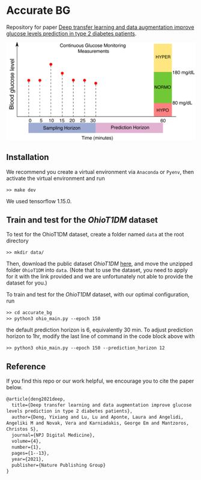 # Accurate BG
Repository for paper [Deep transfer learning and data augmentation improve glucose levels prediction in type 2 diabetes patients](https://www.nature.com/articles/s41746-021-00480-x).

![Setup](figs/setup.jpg)
## Installation
We recommend you create a virtual environment via `Anaconda` or `Pyenv`, then
activate the virtual environment and run
```
>> make dev
```
We used tensorflow 1.15.0.
## Train and test for the *OhioT1DM* dataset
To test for the OhioT1DM dataset, create a folder named `data` at the root directory
```
>> mkdir data/
```
Then, download the public dataset *OhioT1DM* [here](http://smarthealth.cs.ohio.edu/OhioT1DM-dataset.html), and move the unzipped folder `OhioT1DM` into `data`. (Note that to use the dataset, you need to apply for it with the link provided and we are unfortunately not able to provide the dataset for you.)

To train and test for the *OhioT1DM* dataset, with our optimal configuration, run
```
>> cd accurate_bg
>> python3 ohio_main.py --epoch 150
```
the default prediction horizon is 6, equivalently 30 min. To adjust prediction horizon to 1hr, modify
the last line of command in the code block above with
```
>> python3 ohio_main.py --epoch 150 --prediction_horizon 12
```
## Reference
If you find this repo or our work helpful, we encourage you to cite the paper below.
```
@article{deng2021deep,
  title={Deep transfer learning and data augmentation improve glucose levels prediction in type 2 diabetes patients},
  author={Deng, Yixiang and Lu, Lu and Aponte, Laura and Angelidi, Angeliki M and Novak, Vera and Karniadakis, George Em and Mantzoros, Christos S},
  journal={NPJ Digital Medicine},
  volume={4},
  number={1},
  pages={1--13},
  year={2021},
  publisher={Nature Publishing Group}
}
```
